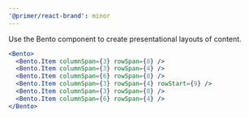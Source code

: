```yaml
---
'@primer/react-brand': minor
---
```


Use the Bento component to create presentational layouts of content.

```jsx
<Bento>
  <Bento.Item columnSpan={3} rowSpan={8} />
  <Bento.Item columnSpan={3} rowSpan={4} />
  <Bento.Item columnSpan={6} rowSpan={8} />
  <Bento.Item columnSpan={3} rowSpan={4} rowStart={9} />
  <Bento.Item columnSpan={3} rowSpan={8} />
  <Bento.Item columnSpan={6} rowSpan={4} />
</Bento>
```
